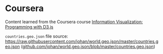 # Coursera

Content learned from the Coursera course <a href="https://www.coursera.org/learn/information-visualization-programming-d3js">Information Visualization: Programming with D3.js</a>


`countries.geo.json` file source: https://raw.githubusercontent.com/johan/world.geo.json/master/countries.geo.json (<a href="https://github.com/johan/world.geo.json/blob/master/countries.geo.json">github.com/johan/world.geo.json/blob/master/countries.geo.json</a>)
